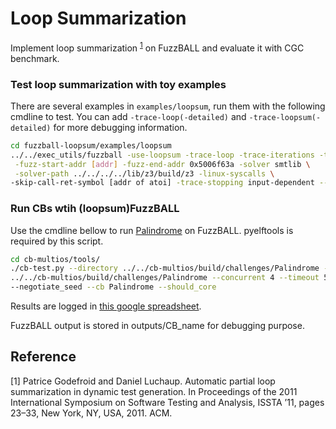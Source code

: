 # Loop Summarization
Implement loop summarization <sup>[1](#footnote1)</sup> on FuzzBALL and evaluate it with CGC benchmark.

### Test loop summarization with toy examples
There are several examples in ``examples/loopsum``, run them with the following cmdline to test.
You can add ``-trace-loop(-detailed)`` and ``-trace-loopsum(-detailed)`` for more debugging information.
```bash
cd fuzzball-loopsum/examples/loopsum
../../exec_utils/fuzzball -use-loopsum -trace-loop -trace-iterations -trace-conditions \
 -fuzz-start-addr [addr] -fuzz-end-addr 0x5006f63a -solver smtlib \
 -solver-path ../../../../lib/z3/build/z3 -linux-syscalls \
-skip-call-ret-symbol [addr of atoi] -trace-stopping input-dependent -- ./input-dependent 0
```

### Run CBs wtih (loopsum)FuzzBALL
Use the cmdline bellow to run [Palindrome](https://github.com/yanxx297/cb-multios/tree/master/challenges/Palindrome) on FuzzBALL.
pyelftools is required by this script.
```bash
cd cb-multios/tools/
./cb-test.py --directory ../../cb-multios/build/challenges/Palindrome --xml_dir \
../../cb-multios/build/challenges/Palindrome --concurrent 4 --timeout 5 \
--negotiate_seed --cb Palindrome --should_core
```
Results are logged in [this google spreadsheet](https://docs.google.com/spreadsheets/d/1ZJjkgshZrRyk-zBE38rshinlcJrFB_bD-qv12G8EW1A/edit#gid=0).

FuzzBALL output is stored in outputs/CB_name for debugging purpose.

## Reference
<a name="footnote1">[1]</a>
Patrice Godefroid and Daniel Luchaup. Automatic partial loop summarization in
dynamic test generation. In Proceedings of the 2011 International Symposium on
Software Testing and Analysis, ISSTA ’11, pages 23–33, New York, NY, USA, 2011.
ACM.